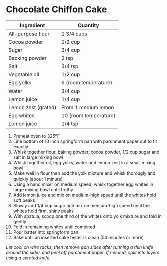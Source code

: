 Chocolate Chiffon Cake
======================

Ingredient | Quantity
---|---
All-purpose flour | 1 3/4 cups
Cocoa powder | 1/2 cup
Sugar | 3/4 cup
Backing powder | 2 tsp
Salt | 3/4 tsp
Vegetable oil | 1/2 cup
Egg yolks | 6 (room temperature)
Water | 3/4 cup
Lemon juice | 1/4 cup
Lemon zest (grated) | From 1 medium lemon
Egg whites | 10 (room temperature)
Lemon juice | 1/4 tsp

1. Preheat oven to 325ºF
2. Line bottom of 10 inch springform pan with parchment paper cut to fit exactly
3. Whisk together flour, baking powder, cocoa powder, 1/2 cup sugar and salt in large mixing bowl
4. Whisk together oil, egg yolks, water and lemon zest in a small mixing bowl
5. Make well in flour then add the yolk mixture and whisk thorougly and quickly (about 1 minute)
6. Using a hand mixer on medium speed, whisk together egg whites in large mixing bowl until frothy
7. Add lemon juice and mix on medium-high speed until the whites hold soft peaks
8. Slowly add 1/4 cup sugar and mix on medium-high speed until the whites hold firm, shiny peaks
9. With spatula, scoop one third of the whites onto yolk mixture and fold in gently
10. Fold in remaining whites until combined
11. Pour batter into springform pan
12. Bake until an inserted cake tester is clean (50 minutes or more)

*Let cool on wire racks, then remove pan sides after running a thin knife around the sides and peel off parchment paper. If needed, split into layers using a serated knife.*

